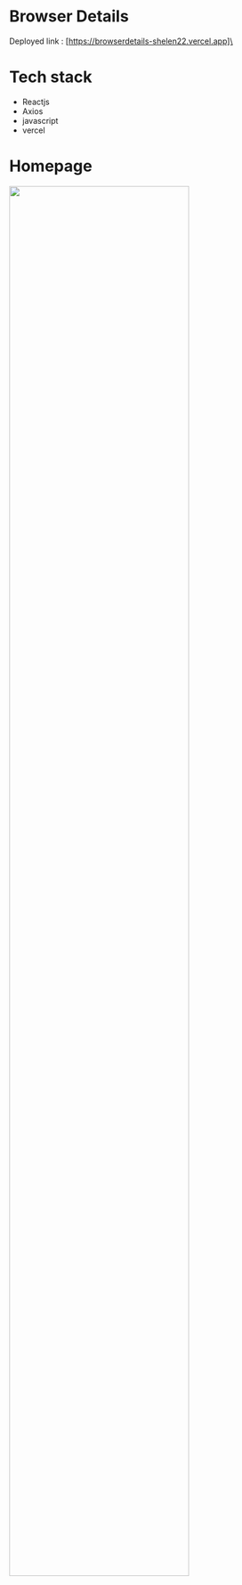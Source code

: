 # Browser Details
 
Deployed link : [https://browserdetails-shelen22.vercel.app]\

 # Tech stack
 - Reactjs
 - Axios
 - javascript
 - vercel

 # Homepage
 
 <img src="https://user-images.githubusercontent.com/89926084/160112145-e7e3517b-5bfa-4f16-9ff2-d7cc0d74ee1c.png" width="80%">

 
